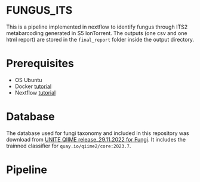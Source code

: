 # FUNGUS_ITS
This is a pipeline implemented in nextflow to identify fungus through ITS2 metabarcoding generated in S5 IonTorrent. The outputs (one csv and one html report) are stored in the `final_report` folder inside the output directory.



# Prerequisites
* OS Ubuntu
* Docker [tutorial](https://docs.docker.com/engine/install/ubuntu/)
* Nextflow [tutorial](https://www.nextflow.io/docs/latest/getstarted.html)

# Database
The database used for fungi taxonomy and included in this repository was download from [UNITE QIIME release_29.11.2022 for Fungi](https://dx.doi.org/10.15156/BIO/2483915). It includes the trainned classifier for `quay.io/qiime2/core:2023.7`.

# Pipeline

